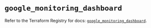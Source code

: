 # `google_monitoring_dashboard`

Refer to the Terraform Registry for docs: [`google_monitoring_dashboard`](https://registry.terraform.io/providers/hashicorp/google-beta/6.22.0/docs/resources/google_monitoring_dashboard).
